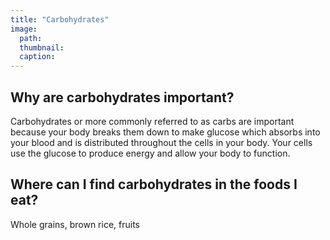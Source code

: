 ```yaml
---
title: "Carbohydrates"
image:
  path: 
  thumbnail: 
  caption: 
---
```


## Why are carbohydrates important?
Carbohydrates or more commonly referred to as carbs are important because your body breaks them down to make glucose which absorbs into your blood and
is distributed throughout the cells in your body. Your cells use the glucose to produce energy and allow your body to function.

## Where can I find carbohydrates in the foods I eat?
Whole grains, brown rice, fruits
